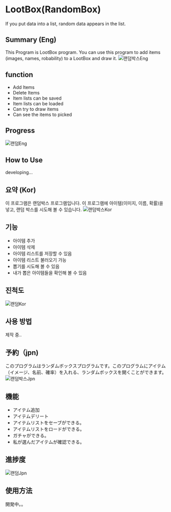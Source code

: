 # LootBox(RandomBox)
If you put data into a list, random data appears in the list.

## Summary (Eng)
This Program is LootBox program. You can use this program to add items (images, names, 
robability) to a LootBox and draw it.
![랜덤박스Eng](https://user-images.githubusercontent.com/38483113/62441769-663da380-b790-11e9-9aa4-41396bc48d06.PNG)

## function
<ul>
  <li>Add Items</li>
  <li>Delete Items</li>
  <li>Item lists can be saved</li>
  <li>Item lists can be loaded</li>
  <li>Can try to draw items</li>
  <li>Can see the items to picked</li>
</ul>

## Progress
![랜덤Eng](https://user-images.githubusercontent.com/38483113/62676444-d729c900-b9e5-11e9-98f0-43a5a60e60a7.png)

## How to Use
developing...

## 요약 (Kor)
이 프로그램은 랜덤박스 프로그램입니다. 이 프로그램에 아이템(이미지, 이름, 확률)을 넣고, 랜덤 박스를 시도해 볼 수 있습니다.
![랜덤박스Kor](https://user-images.githubusercontent.com/38483113/62442196-17910900-b792-11e9-8aa1-69c250e59434.PNG)

## 기능
<ul>
  <li>아이템 추가</li>
  <li>아이템 삭제</li>
  <li>아이템 리스트를 저장할 수 있음</li>
  <li>아이템 리스트 불러오기 가능</li>
  <li>뽑기를 시도해 볼 수 있음</li>
  <li>내가 뽑은 아이템들을 확인해 볼 수 있음</li>
</ul>

## 진척도
![랜덤Kor](https://user-images.githubusercontent.com/38483113/62676446-d85af600-b9e5-11e9-9d97-6998e00550b7.PNG)

## 사용 방법
제작 중..

## 予約（jpn)
このプログラムはランダムボックスプログラムです。このプログラムにアイテム（イメージ、名前、確率）を入れる、ランダムボックスを開くことができます。
![랜덤박스Jpn](https://user-images.githubusercontent.com/38483113/62444497-9f7a1180-b798-11e9-8166-cd4e534503dd.PNG)

## 機能
<ul>
  <li>アイテム追加</li>
  <li>アイテムデリート</li>
  <li>アイテムリストをセーブができる。</li>
  <li>アイテムリストをロードができる。</li>
  <li>ガチャができる。</li>
  <li>私が選んだアイテムが確認できる。</li>
</ul>

## 進捗度
![랜덤Jpn](https://user-images.githubusercontent.com/38483113/62676448-d8f38c80-b9e5-11e9-912d-77371b7d3656.PNG)

## 使用方法
開発中。。
